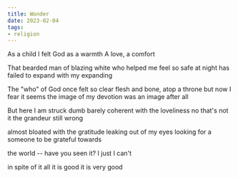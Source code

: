```yaml
---
title: Wonder
date: 2023-02-04
tags:
- religion
---
```


As a child I felt God as a warmth
A love, a comfort

That bearded man of blazing white
who helped me feel so safe at night
has failed to expand
with my expanding

The "who" of God once felt so clear
flesh and bone, atop a throne
but now I fear it seems
the image of my devotion
was an image after all

But here I am
struck dumb
barely coherent
with the loveliness
no that's not it
the grandeur
still wrong

almost bloated
with the gratitude
leaking out of my eyes
looking for a someone
to be grateful towards

the world
-- have you seen it?
I just
I can't

in spite of it all
it is good
it is very good